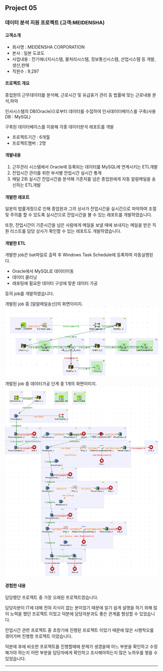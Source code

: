## Project 05
### 데이터 분석 지원 프로젝트 (고객:MEIDENSHA)
#### 고객소개
- 회사명 : MEIDENSHA CORPORATION
- 본사 : 일본 도쿄도
- 사업내용 : 전기에너지시스템, 물처리시스템, 정보통신시스템, 산업시스템 등 개발, 생산,판매
- 직원수 : 9,297

#### 프로젝트 개요
종업원의 근무데이터를 분석해, 근로시간 및 유급휴가 관리 등 법률에 맞는 근로내용 분석,파악

인사시스템의 DB(Oracle)으로부터 데이터를 수집하여 인사데이터베이스를 구축(사용DB : MySQL)

구축된 데이터베이스를 이용해 각종 데이터분석 레포트를 개발

* 프로젝트기간 : 6개월
* 프로젝트멤버 : 2명

#### 개발내용
1. 근무관리 시스템에서 Oracle에 등록되는 데이터를 MySQL에 연계시키는 ETL개발
2. 잔업시간 관리를 위한 부서별 잔업시간 실시간 통계
3. 매달 2회 실시간 잔업시간을 분석해 기준치를 넘은 종업원에게 자동 알람메일을 송신하는 ETL개발

#### 개발한 레포트
일본의 법률개정으로 인해 종업원과 그의 상사가 잔업시간을 실시간으로 파악하여 조절 및 주의를 할 수 있도록
실시간으로 잔업시간을 볼 수 있는 레포트를 개발하였습니다.

또한, 잔업시간이 기준시간을 넘은 사람에게 메일을 보낼 때에 보내지는 메일을 받은 직원 리스트를 
담당 상사가 확인할 수 있는 레포트도 개발하였습니다.

#### 개발한 ETL
개발한 job은 bat파일로 출력 후 Windows Task Schedule에 등록하여 자동실행된다.

* Oracle에서 MySQL로 데이터이동
* 데이터 클리닝
* 레포팅에 필요한 데이터 구성에 맞춘 데이터 가공

등의 job를 개발하였습니다.

개발된 job 중 [알람메일송신]의 화면이미지.
![](Project05/WK_10DAY_RUN_0.2.png)

개발된 job 중 데이터가공 단계 중 1개의 화면이미지.
![](Project05/wk_jr_s101_0_0.3.png)

#### 경험한 내용
담당했던 프로젝트 중 가장 오래된 프로젝트였습니다.

담당자분이 IT에 대해 전혀 지식이 없는 분이었기 때문에 알기 쉽게 설명을 하기 위해 많이 노력을 했던 프로젝트 이었고
덕분에 담당자분과도 좋은 관계를 형성할 수 있었습니다.

잔업시간 관련 프로젝트 중 초창기에 진행된 프로젝트 이었기 때문에
많은 시행착오를 겪어가며 진행항 프로젝트 이었습니다.

덕분에 후에 비슷한 프로젝트를 진행할때에 문제가 생겼을때 어느 부분을 확인하고 수정해가야 하는지
어떤 부분을 담당자에게 확인하고 조사해야하는지 많은 노하우를 쌓을 수 있었습니다.


------------------------------
